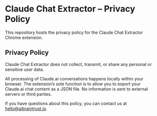 # Claude Chat Extractor – Privacy Policy

This repository hosts the privacy policy for the Claude Chat Extractor Chrome extension.

## Privacy Policy

Claude Chat Extractor does not collect, transmit, or share any personal or sensitive user data.

All processing of Claude.ai conversations happens locally within your browser. The extension’s sole function is to allow you to export your Claude.ai chat content as a JSON file. No information is sent to external servers or third parties.

If you have questions about this policy, you can contact us at [hello@aibraintrust.io](mailto:hello@aibraintrust.io).
